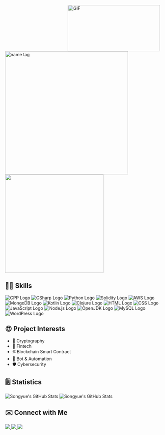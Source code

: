 <img align="right" alt="GIF" src="https://media2.giphy.com/media/3ohs7HdhQA4ffttvrO/giphy.gif" width=300 height=150px/>

<img alt="name tag" src="https://img.shields.io/badge/Hey! This is Songyue-339AF0?style=for-the-badge" width=400/>

<img src="https://img.shields.io/badge/Tech%20Enthusiast%20%7C%20Student-7600bc?style=for-the-badge" width=320/>

## 👨‍💻 Skills

![CPP Logo](https://img.shields.io/badge/C%2B%2B-00599C?style=for-the-badge&logo=c%2B%2B&logoColor=white)
![CSharp Logo](https://img.shields.io/badge/C%23-239120?style=for-the-badge&logo=c-sharp&logoColor=white)
![Python Logo](https://img.shields.io/badge/Python-FFD43B?style=for-the-badge&logo=python&logoColor=blue)
![Solidity Logo](https://img.shields.io/badge/Solidity-e6e6e6?style=for-the-badge&logo=solidity&logoColor=black)
![AWS Logo](https://img.shields.io/badge/Amazon_AWS-FF9900?style=for-the-badge&logo=amazonaws&logoColor=white)
![MongoDB Logo](https://img.shields.io/badge/MongoDB-4EA94B?style=for-the-badge&logo=mongodb&logoColor=white)
![Kotlin Logo](https://img.shields.io/badge/Kotlin-0095D5?&style=for-the-badge&logo=kotlin&logoColor=white)
![Clojure Logo](https://img.shields.io/badge/Clojure-5881D8?style=for-the-badge&logo=clojure&logoColor=white)
![HTML Logo](https://img.shields.io/badge/HTML5-E34F26?style=for-the-badge&logo=html5&logoColor=white)
![CSS Logo](https://img.shields.io/badge/CSS3-1572B6?style=for-the-badge&logo=css3&logoColor=white)
![JavaScript Logo](https://img.shields.io/badge/JavaScript-323330?style=for-the-badge&logo=javascript&logoColor=F7DF1E)
![Node.js Logo](https://img.shields.io/badge/Node.js-339933?style=for-the-badge&logo=nodedotjs&logoColor=white)
![OpenJDK Logo](https://img.shields.io/badge/OpenJDK-ED8B00?style=for-the-badge&logo=openjdk&logoColor=white)
![MySQL Logo](https://img.shields.io/badge/MySQL-005C84?style=for-the-badge&logo=mysql&logoColor=white)
![WordPress Logo](https://img.shields.io/badge/Wordpress-21759B?style=for-the-badge&logo=wordpress&logoColor=white)

## 😍 Project Interests

- 🔐 Cryptography
- 🏦 Fintech
- ⛓️ Blockchain Smart Contract
- 🤖 Bot & Automation
- 🛡️ Cybersecurity

## 🗒️ Statistics

![Songyue's GitHub Stats](https://github-profile-summary-cards.vercel.app/api/cards/profile-details?username=songyuew&theme=tokyonight)
![Songyue's GitHub Stats](http://github-profile-summary-cards.vercel.app/api/cards/repos-per-language?username=songyuew&theme=tokyonight)



## ✉️ Connect with Me

<a href="https://www.linkedin.com/in/songyue-wang/">
    <img src="https://img.shields.io/badge/LinkedIn-0077B5?style=for-the-badge&logo=linkedin&logoColor=white">
</a>
<a href="mailto:songyuew@proton.me">
    <img src="https://img.shields.io/badge/ProtonMail-8B89CC?style=for-the-badge&logo=protonmail&logoColor=white">
</a>

<a href="./my_pk_cert.cer" download>
    <img src="https://img.shields.io/badge/Public Key Certificate-444?style=for-the-badge&logo=GNU Privacy Guard&logoColor=white">
</a>
